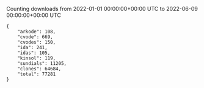 
Counting downloads from 2022-01-01 00:00:00+00:00 UTC to 2022-06-09 00:00:00+00:00 UTC

```
{
    "arkode": 108,
    "cvode": 669,
    "cvodes": 150,
    "ida": 241,
    "idas": 105,
    "kinsol": 119,
    "sundials": 11205,
    "clones": 64684,
    "total": 77281
}
```
